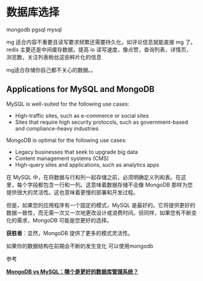 # 数据库选择

mongodb pgsql mysql

mg 适合内容不重要且读写要求频繁还需要持久化，如评论信息就能直接 mg 了。redis 主要还是中间缓存数据，提高 io 读写速度，像点赞，查询列表，详情页，浏览数，关注列表粉丝这些粹片化的信息

mg适合存储你自己都不关心的数据。。

## Applications for MySQL and MongoDB

MySQL is well-suited for the following use cases:

- High-traffic sites, such as e-commerce or social sites
- Sites that require high security protocols, such as government-based and compliance-heavy industries

MongoDB is optimal for the following use cases:

- Legacy businesses that seek to upgrade big data
- Content management systems (CMS)
- High-query sites and applications, such as analytics apps

在 MySQL 中，在将数据与行和列一起存储之前，必须明确定义列和表。在这里，每个字段都包含一行和一列。这意味着数据存储不会像 MongoDB 那样为您提供很大的灵活性。这也意味着更慢的部署和开发过程。

但是，如果您的应用程序有一个固定的模式，MySQL 是最好的。它将提供更好的数据一致性，而无需一次又一次地更改设计或浪费时间。但同样，如果您有不断变化的需求，MongoDB 可能是您更好的选择。

**获胜者**：显然，MongoDB 提供了更多的模式灵活性。

如果你的数据结构在前期会不断的发生变化 可以使用mongodb

参考

****[MongoDB vs MySQL：哪个是更好的数据库管理系统？](https://kinsta.com/blog/mongodb-vs-mysql/#mongodb-vs-mysql-what-are-they)****